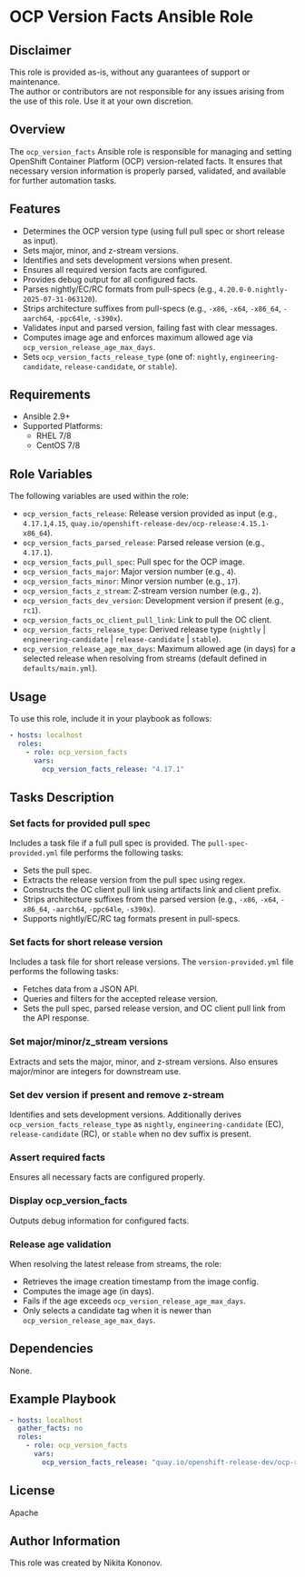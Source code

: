 # OCP Version Facts Ansible Role

## Disclaimer
This role is provided as-is, without any guarantees of support or maintenance.  
The author or contributors are not responsible for any issues arising from the use of this role. Use it at your own discretion.

## Overview
The `ocp_version_facts` Ansible role is responsible for managing and setting OpenShift Container Platform (OCP) version-related facts. It ensures that necessary version information is properly parsed, validated, and available for further automation tasks.

## Features
- Determines the OCP version type (using full pull spec or short release as input).
- Sets major, minor, and z-stream versions.
- Identifies and sets development versions when present.
- Ensures all required version facts are configured.
- Provides debug output for all configured facts.
 - Parses nightly/EC/RC formats from pull-specs (e.g., `4.20.0-0.nightly-2025-07-31-063120`).
 - Strips architecture suffixes from pull-specs (e.g., `-x86`, `-x64`, `-x86_64`, `-aarch64`, `-ppc64le`, `-s390x`).
 - Validates input and parsed version, failing fast with clear messages.
 - Computes image age and enforces maximum allowed age via `ocp_version_release_age_max_days`.
 - Sets `ocp_version_facts_release_type` (one of: `nightly`, `engineering-candidate`, `release-candidate`, or `stable`).

## Requirements
- Ansible 2.9+
- Supported Platforms:
  - RHEL 7/8
  - CentOS 7/8

## Role Variables
The following variables are used within the role:

- `ocp_version_facts_release`: Release version provided as input (e.g., `4.17.1`,`4.15`, `quay.io/openshift-release-dev/ocp-release:4.15.1-x86_64`).
- `ocp_version_facts_parsed_release`: Parsed release version (e.g., `4.17.1`).
- `ocp_version_facts_pull_spec`: Pull spec for the OCP image.
- `ocp_version_facts_major`: Major version number (e.g., `4`).
- `ocp_version_facts_minor`: Minor version number (e.g., `17`).
- `ocp_version_facts_z_stream`: Z-stream version number (e.g., `2`).
- `ocp_version_facts_dev_version`: Development version if present (e.g., `rc1`).
- `ocp_version_facts_oc_client_pull_link`: Link to pull the OC client.
- `ocp_version_facts_release_type`: Derived release type (`nightly` | `engineering-candidate` | `release-candidate` | `stable`).
- `ocp_version_release_age_max_days`: Maximum allowed age (in days) for a selected release when resolving from streams (default defined in `defaults/main.yml`).

## Usage
To use this role, include it in your playbook as follows:

```yaml
- hosts: localhost
  roles:
    - role: ocp_version_facts
      vars:
        ocp_version_facts_release: "4.17.1"
```
## Tasks Description

### Set facts for provided pull spec

Includes a task file if a full pull spec is provided. The `pull-spec-provided.yml` file performs the following tasks:

- Sets the pull spec.
- Extracts the release version from the pull spec using regex.
- Constructs the OC client pull link using artifacts link and client prefix.
- Strips architecture suffixes from the parsed version (e.g., `-x86`, `-x64`, `-x86_64`, `-aarch64`, `-ppc64le`, `-s390x`).
- Supports nightly/EC/RC tag formats present in pull-specs.

### Set facts for short release version

Includes a task file for short release versions. The `version-provided.yml` file performs the following tasks:

- Fetches data from a JSON API.
- Queries and filters for the accepted release version.
- Sets the pull spec, parsed release version, and OC client pull link from the API response.

### Set major/minor/z_stream versions

Extracts and sets the major, minor, and z-stream versions.
Also ensures major/minor are integers for downstream use.

### Set dev version if present and remove z-stream

Identifies and sets development versions.
Additionally derives `ocp_version_facts_release_type` as `nightly`, `engineering-candidate` (EC), `release-candidate` (RC), or `stable` when no dev suffix is present.

### Assert required facts

Ensures all necessary facts are configured properly.

### Display ocp_version_facts

Outputs debug information for configured facts.

### Release age validation

When resolving the latest release from streams, the role:
- Retrieves the image creation timestamp from the image config.
- Computes the image age (in days).
- Fails if the age exceeds `ocp_version_release_age_max_days`.
- Only selects a candidate tag when it is newer than `ocp_version_release_age_max_days`.

## Dependencies

None.

## Example Playbook

```yaml
- hosts: localhost
  gather_facts: no
  roles:
    - role: ocp_version_facts
      vars:
        ocp_version_facts_release: "quay.io/openshift-release-dev/ocp-release:4.8.0-x86_64"
```
## License

Apache

## Author Information

This role was created by Nikita Kononov.